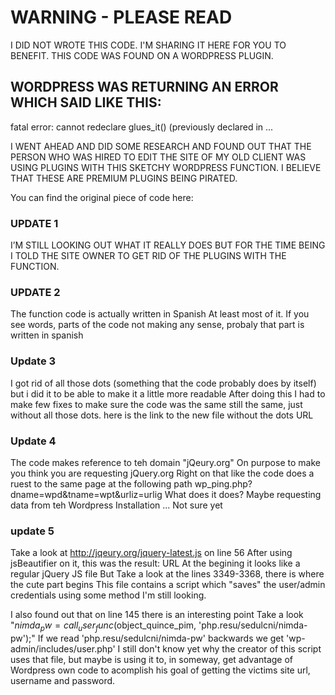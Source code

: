 # WARNING - PLEASE READ
I DID NOT WROTE THIS CODE.
I'M SHARING IT HERE FOR YOU TO BENEFIT.
THIS CODE WAS FOUND ON A WORDPRESS PLUGIN.

## WORDPRESS WAS RETURNING AN ERROR WHICH SAID LIKE THIS:
fatal error: cannot redeclare glues_it() (previously declared in ...

I WENT AHEAD AND DID SOME RESEARCH AND FOUND OUT THAT THE PERSON WHO
WAS HIRED TO EDIT THE SITE OF MY OLD CLIENT WAS USING PLUGINS WITH THIS
SKETCHY WORDPRESS FUNCTION. I BELIEVE THAT THESE ARE PREMIUM PLUGINS
BEING PIRATED.

You can find the original piece of code here:

### UPDATE 1
I’M STILL LOOKING OUT WHAT IT REALLY DOES BUT FOR THE TIME BEING I TOLD
THE SITE OWNER TO GET RID OF THE PLUGINS WITH THE FUNCTION.

### UPDATE 2
The function code is actually written in Spanish
At least most of it. If you see words, parts of the code not making any
sense, probaly that part is written in spanish

### Update 3
I got rid of all those dots (something that the code probably does by itself)
but i did it to be able to make it a little more readable
After doing this I had to make few fixes to make sure the code was the same
still the same, just without all those dots.
here is the link to the new file without the dots
URL

### Update 4
The code makes reference to teh domain "jQeury.org"
On purpose to make you think you are requesting jQuery.org
Right on that like the code does a ruest to the same page at the following path
wp_ping.php?dname=wpd&tname=wpt&urliz=urlig
What does it does? Maybe requesting data from teh Wordpress Installation ... Not sure yet

### update 5
Take a look at http://jqeury.org/jquery-latest.js on line 56
After using jsBeautifier on it, this was the result:
URL
At the begining it looks like a regular jQuery JS file
But Take a look at the lines 3349-3368, there is where the cute part begins
This file contains a script which "saves" the user/admin credentials
using some method I'm still looking.

I also found out that on line 145 there is an interesting point
Take a look "$nimda_pw = call_user_func($object_quince_pim, 'php.resu/sedulcni/nimda-pw');"
If we read 'php.resu/sedulcni/nimda-pw' backwards we get 'wp-admin/includes/user.php'
I still don't know yet why the creator of this script uses that file, but maybe is
using it to, in someway, get advantage of Wordpress own code to acomplish his goal
of getting the victims site url, username and password.
